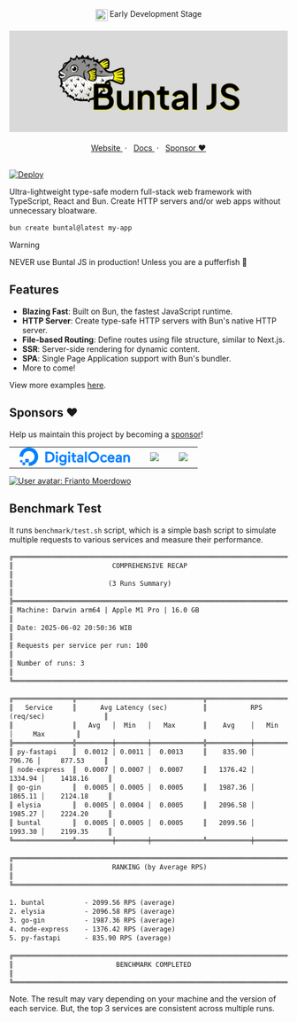<section align="center">
  <img align="top" src="https://media.tenor.com/yjOrdcOkLPUAAAAj/green-dot.gif" width="22px" height="22px" />
  <span>Early Development Stage</span>
<section>

<br/>

<section>
  <img src="https://github.com/mgilangjanuar/buntal/raw/main/banner.png" alt="Buntal JS"/>
</section>

<br/>

<section align="center">
  <a href="https://buntaljs.org" target="_blank">
    Website
  </a>
  <span> &nbsp;&middot; &nbsp;</span>
  <a href="https://buntaljs.org/docs" target="_blank">
    Docs
  </a>
  <span> &nbsp;&middot; &nbsp;</span>
  <a href="https://github.com/sponsors/mgilangjanuar" target="_blank">
    Sponsor &hearts;
  </a>
</section>

<br/>

<section align="left" markdown="1">

[![Deploy](https://github.com/mgilangjanuar/buntal/actions/workflows/deploy.yml/badge.svg)](https://github.com/mgilangjanuar/buntal/actions/workflows/deploy.yml)

<p>Ultra-lightweight type-safe modern full-stack web framework with TypeScript, React and Bun. Create HTTP servers and/or web apps without unnecessary bloatware.</p>

```bash
bun create buntal@latest my-app
```

> [!WARNING]
> NEVER use Buntal JS in production! Unless you are a pufferfish 🐡

## Features

- **Blazing Fast**: Built on Bun, the fastest JavaScript runtime.
- **HTTP Server**: Create type-safe HTTP servers with Bun's native HTTP server.
- **File-based Routing**: Define routes using file structure, similar to Next.js.
- **SSR**: Server-side rendering for dynamic content.
- **SPA**: Single Page Application support with Bun's bundler.
- More to come!

View more examples [here](/examples).

## Sponsors ❤️

Help us maintain this project by becoming a [sponsor](https://github.com/sponsors/mgilangjanuar)!

<table>
  <tr>
    <td style="padding: 0 18px;">
      <a href="https://m.do.co/c/4aad6c899906">
        <picture>
          <source media="(prefers-color-scheme: dark)" srcset="https://raw.githubusercontent.com/mgilangjanuar/buntal/refs/heads/main/apps/web/public/DO_Logo_horizontal_white.svg">
          <source media="(prefers-color-scheme: light)" srcset="https://raw.githubusercontent.com/mgilangjanuar/buntal/refs/heads/main/apps/web/public/DO_Logo_horizontal_blue.svg">
          <img src="https://raw.githubusercontent.com/mgilangjanuar/buntal/refs/heads/main/apps/web/public/DO_Logo_horizontal_blue.svg" width="201px">
        </picture>
      </a>
    </td>
    <td style="padding: 0 18px;">
      <a href="https://cloudflare.com/?ref=buntaljs">
        <picture>
          <source media="(prefers-color-scheme: dark)" srcset="https://raw.githubusercontent.com/mgilangjanuar/buntal/refs/heads/main/apps/web/public/cf-dark.svg">
          <source media="(prefers-color-scheme: light)" srcset="https://raw.githubusercontent.com/mgilangjanuar/buntal/refs/heads/main/apps/web/public/cf.svg">
          <img src="https://raw.githubusercontent.com/mgilangjanuar/buntal/refs/heads/main/apps/web/public/cf.svg" width="184px">
        </picture>
      </a>
    </td>
    <td style="padding: 0 18px;">
      <a href="https://sentry.io?ref=buntaljs">
        <picture>
          <source media="(prefers-color-scheme: dark)" srcset="https://raw.githubusercontent.com/mgilangjanuar/buntal/refs/heads/main/apps/web/public/sentry-wordmark-light-400x88.svg">
          <source media="(prefers-color-scheme: light)" srcset="https://raw.githubusercontent.com/mgilangjanuar/buntal/refs/heads/main/apps/web/public/sentry-wordmark-dark-400x88.svg">
          <img src="https://raw.githubusercontent.com/mgilangjanuar/buntal/refs/heads/main/apps/web/public/sentry-wordmark-dark-400x88.svg" width="140px">
        </picture>
      </a>
    </td>
  </tr>
</table>

<!-- sponsors --><a href="https://github.com/moerdowo"><img src="https:&#x2F;&#x2F;github.com&#x2F;moerdowo.png" width="60px" alt="User avatar: Frianto Moerdowo" /></a><!-- sponsors -->

## Benchmark Test

It runs `benchmark/test.sh` script, which is a simple bash script to simulate multiple requests to various services and measure their performance.

```
╔════════════════════════════════════════════════════════════════════════════╗
║                         COMPREHENSIVE RECAP                                ║
║                        (3 Runs Summary)                                    ║
╠════════════════════════════════════════════════════════════════════════════╣
║ Machine: Darwin arm64 | Apple M1 Pro | 16.0 GB                             ║
║ Date: 2025-06-02 20:50:36 WIB                                              ║
║ Requests per service per run: 100                                          ║
║ Number of runs: 3                                                          ║
╚════════════════════════════════════════════════════════════════════════════╝

╔═══════════════╦════════════════════════════════╦═══════════════════════════════════════╗
║   Service     ║      Avg Latency (sec)         ║           RPS (req/sec)               ║
║               ║   Avg   │  Min   │   Max       ║    Avg    │   Min    │     Max        ║
╠═══════════════╬═════════╪════════╪═════════════╬═══════════╪══════════╪════════════════╣
║ py-fastapi    ║  0.0012 │ 0.0011 │  0.0013     ║    835.90 │   796.76 │     877.53     ║
║ node-express  ║  0.0007 │ 0.0007 │  0.0007     ║   1376.42 │  1334.94 │    1418.16     ║
║ go-gin        ║  0.0005 │ 0.0005 │  0.0005     ║   1987.36 │  1865.11 │    2124.18     ║
║ elysia        ║  0.0005 │ 0.0004 │  0.0005     ║   2096.58 │  1985.27 │    2224.20     ║
║ buntal        ║  0.0005 │ 0.0005 │  0.0005     ║   2099.56 │  1993.30 │    2199.35     ║
╚═══════════════╩═════════╪════════╪═════════════╩═══════════╪══════════╪════════════════╝

╔════════════════════════════════════════════════════════════════════════════╗
║                         RANKING (by Average RPS)                           ║
╚════════════════════════════════════════════════════════════════════════════╝

1. buntal          - 2099.56 RPS (average)
2. elysia          - 2096.58 RPS (average)
3. go-gin          - 1987.36 RPS (average)
4. node-express    - 1376.42 RPS (average)
5. py-fastapi      - 835.90 RPS (average)

╔════════════════════════════════════════════════════════════════════════════╗
║                          BENCHMARK COMPLETED                               ║
╚════════════════════════════════════════════════════════════════════════════╝
```

Note. The result may vary depending on your machine and the version of each service. But, the top 3 services are consistent across multiple runs.

</section>
